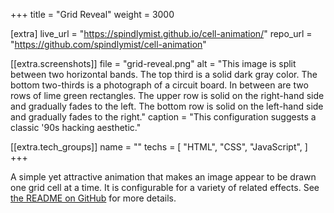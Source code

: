 +++
title = "Grid Reveal"
weight = 3000

[extra]
live_url = "https://spindlymist.github.io/cell-animation/"
repo_url = "https://github.com/spindlymist/cell-animation"

[[extra.screenshots]]
file = "grid-reveal.png"
alt = "This image is split between two horizontal bands. The top third is a solid dark gray color. The bottom two-thirds is a photograph of a circuit board. In between are two rows of lime green rectangles. The upper row is solid on the right-hand side and gradually fades to the left. The bottom row is solid on the left-hand side and gradually fades to the right."
caption = "This configuration suggests a classic '90s hacking aesthetic."

[[extra.tech_groups]]
name = ""
techs = [
    "HTML",
    "CSS",
    "JavaScript",
]
+++

A simple yet attractive animation that makes an image appear to be drawn one grid cell at a time. It is configurable for a variety of related effects. See [the README on GitHub](https://github.com/spindlymist/cell-animation#customization) for more details.
